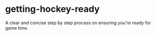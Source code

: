 # getting-hockey-ready
A clear and concise step by step process on ensuring you're ready for game time.
